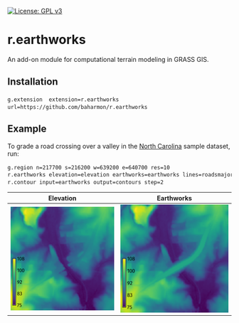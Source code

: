 [![License: GPL v3](https://img.shields.io/badge/License-GPLv3-blue.svg)](https://www.gnu.org/licenses/gpl-3.0)

# r.earthworks
An add-on module for computational terrain modeling in GRASS GIS.

## Installation
`g.extension  extension=r.earthworks url=https://github.com/baharmon/r.earthworks`

## Example
To grade a road crossing over a valley in the 
[North Carolina](https://grass.osgeo.org/sampledata/north_carolina/nc_basic_spm_grass7.zip)
sample dataset, run:
```sh
g.region n=217700 s=216200 w=639200 e=640700 res=10
r.earthworks elevation=elevation earthworks=earthworks lines=roadsmajor z=95 rate=0.25 operation=fill flat=25
r.contour input=earthworks output=contours step=2
```

| Elevation | Earthworks |
| --------- | ---------- |
| ![Elevation](elevation.png) | ![Earthworks](earthworks.png) |